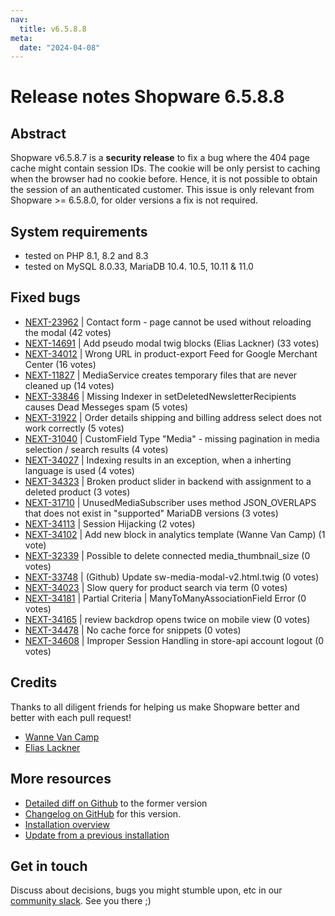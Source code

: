 ```yaml
---
nav:
  title: v6.5.8.8
meta:
  date: "2024-04-08"
---
```


# Release notes Shopware 6.5.8.8

## Abstract

Shopware v6.5.8.7 is a **security release** to fix a bug where the 404 page cache might contain session IDs. The cookie will be only persist to caching when the browser had no cookie before. Hence, it is not possible to obtain the session of an authenticated customer.
This issue is only relevant from Shopware >= 6.5.8.0, for older versions a fix is not required.


## System requirements

* tested on PHP 8.1, 8.2 and 8.3
* tested on MySQL 8.0.33, MariaDB 10.4. 10.5, 10.11 & 11.0

## Fixed bugs

* [NEXT-23962](https://issues.shopware.com/issues/NEXT-23962) | Contact form - page cannot be used without reloading the modal (42 votes)
* [NEXT-14691](https://issues.shopware.com/issues/NEXT-14691) | Add pseudo modal twig blocks (Elias Lackner) (33 votes)
* [NEXT-34012](https://issues.shopware.com/issues/NEXT-34012) | Wrong URL in product-export Feed for Google Merchant Center (16 votes)
* [NEXT-11827](https://issues.shopware.com/issues/NEXT-11827) | MediaService creates temporary files that are never cleaned up (14 votes)
* [NEXT-33846](https://issues.shopware.com/issues/NEXT-33846) | Missing Indexer in setDeletedNewsletterRecipients causes Dead Messeges spam (5 votes)
* [NEXT-31922](https://issues.shopware.com/issues/NEXT-31922) | Order details shipping and billing address select does not work correctly (5 votes)
* [NEXT-31040](https://issues.shopware.com/issues/NEXT-31040) | CustomField Type "Media" - missing pagination in media selection / search results (4 votes)
* [NEXT-34027](https://issues.shopware.com/issues/NEXT-34027) | Indexing results in an exception, when a inherting language is used (4 votes)
* [NEXT-34323](https://issues.shopware.com/issues/NEXT-34323) | Broken product slider in backend with assignment to a deleted product (3 votes)
* [NEXT-31710](https://issues.shopware.com/issues/NEXT-31710) | UnusedMediaSubscriber uses method JSON_OVERLAPS that does not exist in "supported" MariaDB versions (3 votes)
* [NEXT-34113](https://issues.shopware.com/issues/NEXT-34113) | Session Hijacking (2 votes)
* [NEXT-34102](https://issues.shopware.com/issues/NEXT-34102) | Add new block in analytics template (Wanne Van Camp) (1 vote)
* [NEXT-32339](https://issues.shopware.com/issues/NEXT-32339) | Possible to delete connected media_thumbnail_size (0 votes)
* [NEXT-33748](https://issues.shopware.com/issues/NEXT-33748) | (Github) Update sw-media-modal-v2.html.twig (0 votes)
* [NEXT-34023](https://issues.shopware.com/issues/NEXT-34023) | Slow query for product search via term (0 votes)
* [NEXT-34181](https://issues.shopware.com/issues/NEXT-34181) | Partial Criteria | ManyToManyAssociationField Error (0 votes)
* [NEXT-34165](https://issues.shopware.com/issues/NEXT-34165) | review backdrop opens twice on mobile view (0 votes)
* [NEXT-34478](https://issues.shopware.com/issues/NEXT-34478) | No cache force for snippets (0 votes)
* [NEXT-34608](https://github.com/shopware/shopware/security/advisories/GHSA-5297-wrrp-rcj7) | Improper Session Handling in store-api account logout (0 votes)

## Credits

Thanks to all diligent friends for helping us make Shopware better and better with each pull request!

* [Wanne Van Camp](https://github.com/wannevancamp)
* [Elias Lackner](https://github.com/lacknere)


## More resources

* [Detailed diff on Github](https://github.com/shopware/shopware/compare/v6.5.8.7...v6.5.8.8) to the former version
* [Changelog on GitHub](https://github.com/shopware/shopware/blob/v6.5.8.8/CHANGELOG.md) for this version.
* [Installation overview](https://developer.shopware.com/docs/guides/installation/)
* [Update from a previous installation](https://developer.shopware.com/docs/guides/installation/template.html#update-shopware)

## Get in touch

Discuss about decisions, bugs you might stumble upon, etc in our [community slack](https://slack.shopware.com). See you there ;)
